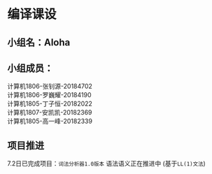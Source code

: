# 编译课设

小组名：Aloha  
----

小组成员：
---
计算机1806-张钊源-20184702  
计算机1806-罗巍耀-20184190  
计算机1805-丁子恒-20182022  
计算机1807-安凯凯-20182369  
计算机1805-高一峰-20182339  

项目推进
----
7.2日已完成项目：`词法分析器1.0版本`
语法语义正在推进中  (基于`LL(1)文法`)  
